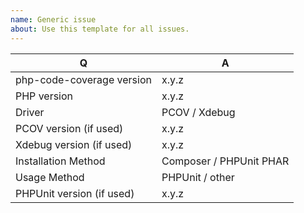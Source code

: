```yaml
---
name: Generic issue
about: Use this template for all issues.
---
```


| Q                         | A
| --------------------------| ---------------
| php-code-coverage version | x.y.z
| PHP version               | x.y.z
| Driver                    | PCOV / Xdebug
| PCOV version (if used)    | x.y.z
| Xdebug version (if used)  | x.y.z
| Installation Method       | Composer / PHPUnit PHAR
| Usage Method              | PHPUnit / other
| PHPUnit version (if used) | x.y.z

<!--
- Please fill in this template according to your issue.
- Please keep the table shown above at the top of your issue.
- Please remove rows from the table shown above that do not apply ("PCOV version", "Xdebug version", or "PHPUnit version", for instance).
- Please post code as text (using proper markup). Do not post screenshots of code.
- For support request or how-tos, visit https://phpunit.de/support.html
- Otherwise, replace this comment by the description of your issue.
-->

